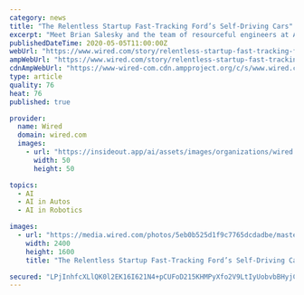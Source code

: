```yaml
---
category: news
title: "The Relentless Startup Fast-Tracking Ford’s Self-Driving Cars"
excerpt: "Meet Brian Salesky and the team of resourceful engineers at Argo, the little company trying to crack a big problem: safe autonomous driving."
publishedDateTime: 2020-05-05T11:00:00Z
webUrl: "https://www.wired.com/story/relentless-startup-fast-tracking-fords-self-driving-cars/"
ampWebUrl: "https://www.wired.com/story/relentless-startup-fast-tracking-fords-self-driving-cars/amp"
cdnAmpWebUrl: "https://www-wired-com.cdn.ampproject.org/c/s/www.wired.com/story/relentless-startup-fast-tracking-fords-self-driving-cars/amp"
type: article
quality: 76
heat: 76
published: true

provider:
  name: Wired
  domain: wired.com
  images:
    - url: "https://insideout.app/ai/assets/images/organizations/wired.com-50x50.jpg"
      width: 50
      height: 50

topics:
  - AI
  - AI in Autos
  - AI in Robotics

images:
  - url: "https://media.wired.com/photos/5eb0b525d1f9c7765dcdadbe/master/pass/Backchannel-Argo-Selesky_6564.jpg"
    width: 2400
    height: 1600
    title: "The Relentless Startup Fast-Tracking Ford’s Self-Driving Cars"

secured: "LPjInhfcXLlQK0l2EK16I621N4+pCUFoD215KHMPyXfo2V9LtIyUobvbBHyjC4X99mH75k2y/Dtltuo2YnybTLeKE6p/6QKyLa43ntnc17eFr9W5jrx6XN3dMIUUps/oiFv/i9C3NjRB9T7lex7B5Dfo0J3VX0CRhU2Mwi0GTtfl8/PhOC3Cpd00RHRTkB7XuuDRFAuONRiaRWJz90MScoCdFTcF504ONh3cQtkWEAklRgxqjU8mmFhpTwGULrElsQKg21IbtJ6Resbq32F79LqYa/H3mP+3f3PF3L+H1mryI2WlCdoJqIgzNF6agUWTbfCUyS/Tw2xk8jiWafUzNcYzvtitw7rD9sgLRATAMj7m44OQHqGWC5TQ5c4Q+1zSNLBJhdEQxP2ywQxo0fUeWWqmq1uV27b4bWO1V/NZRhriHHCkRu5uRCvIQy7IGO0bXHISSpxsZBcqa74ka869yJx8fVzVO+ZnPl11AQdBOXI=;RdVRSq9BRkz4QHbioABO/g=="
---
```


